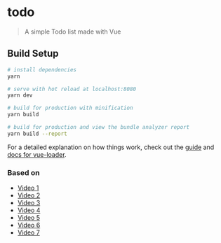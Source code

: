 # todo

> A simple Todo list made with Vue

## Build Setup

``` bash
# install dependencies
yarn

# serve with hot reload at localhost:8080
yarn dev

# build for production with minification
yarn build

# build for production and view the bundle analyzer report
yarn build --report
```

For a detailed explanation on how things work, check out the [guide](http://vuejs-templates.github.io/webpack/) and [docs for vue-loader](http://vuejs.github.io/vue-loader).


### Based on
- [Video 1](https://www.youtube.com/watch?v=A5S23KS_-bU&list=PLEhEHUEU3x5q-xB1On4CsLPts0-rZ9oos&index=1)
- [Video 2](https://www.youtube.com/watch?v=4WwzOZzoUUg&list=PLEhEHUEU3x5q-xB1On4CsLPts0-rZ9oos&index=2)
- [Video 3](https://www.youtube.com/watch?v=7AXiN5mrOgY&list=PLEhEHUEU3x5q-xB1On4CsLPts0-rZ9oos&index=3)
- [Video 4](https://www.youtube.com/watch?v=yrCGcnn4_RU&list=PLEhEHUEU3x5q-xB1On4CsLPts0-rZ9oos&index=4)
- [Video 5](https://www.youtube.com/watch?v=Ork8274eqYo&list=PLEhEHUEU3x5q-xB1On4CsLPts0-rZ9oos&index=5)
- [Video 6](https://www.youtube.com/watch?v=_WWN2qqMmsU&list=PLEhEHUEU3x5q-xB1On4CsLPts0-rZ9oos&index=6)
- [Video 7](https://www.youtube.com/watch?v=LNsN4d9zV_g&list=PLEhEHUEU3x5q-xB1On4CsLPts0-rZ9oos&index=7)